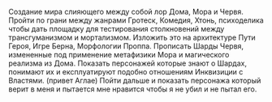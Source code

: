 Создание мира слияющего между собой лор Дома, Мора и Червя. Пройти по грани между жанрами Гротеск, Комедия, Хтонь, психоделика чтобы дать площадку для тестирования столкновений между трансгуманизмом и мортализмом. Изложить это на архитектуре Пути Героя, Игре Берна, Морфологии Проппа. Прописать Шарды Червя, измененные под применение метафизики Мора и магического реализма из Дома. Показать персонажей которые знают о Шардах, понимают их и експлуатируют подобно отношениям Инквизиции с Властями. (привет Аглае) Пойти дальше и показать персонажа который верит в меня и пытается мне нравится чтобы я не убил и не пытал его.